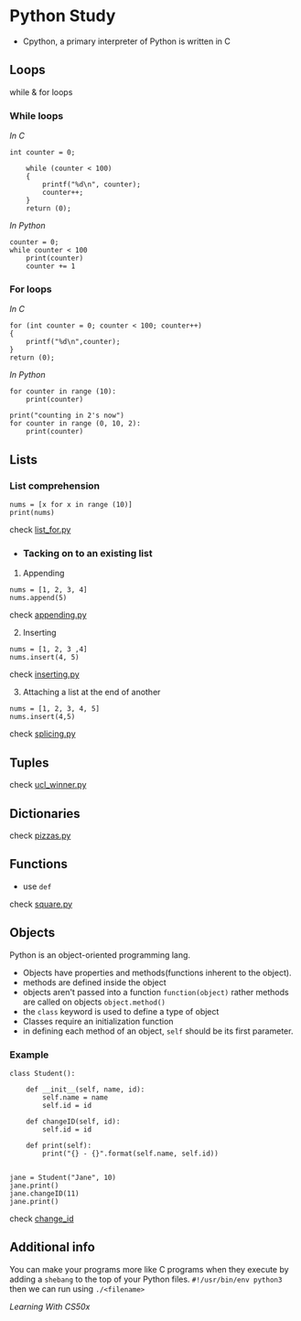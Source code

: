 # Python Study

- Cpython, a primary interpreter of Python is written in C
## Loops
while & for loops
### While loops
_In C_
```
int counter = 0;
    
    while (counter < 100)
    {
        printf("%d\n", counter);
        counter++;
    }
    return (0);
```

_In Python_
```
counter = 0;
while counter < 100
    print(counter)
    counter += 1
```

### For loops
_In C_
```
for (int counter = 0; counter < 100; counter++)
{
    printf("%d\n",counter);
}
return (0);
```

_In Python_
```
for counter in range (10):
    print(counter)

print("counting in 2's now")
for counter in range (0, 10, 2):
    print(counter)
```
## Lists
### List comprehension
```
nums = [x for x in range (10)]
print(nums)
```
check [list_for.py](lists/list_for.py)

- ### Tacking on to an existing list
1. Appending
```
nums = [1, 2, 3, 4]
nums.append(5)
```
check [appending.py](lists/appending.py)

2. Inserting
```
nums = [1, 2, 3 ,4]
nums.insert(4, 5)
```
check [inserting.py](lists/inserting.py)

3. Attaching a list at the end of another
```
nums = [1, 2, 3, 4, 5]
nums.insert(4,5)
```
check [splicing.py](lists/splicing.py)

## Tuples
check [ucl_winner.py](tuples_n_dicts/ucl_winner.py)

## Dictionaries
check [pizzas.py](tuples_n_dicts/pizzas.py)

## Functions
- use `def`

check [square.py](functions/square.py)

## Objects
Python is an object-oriented programming lang.
- Objects have properties and methods(functions inherent to the object).
- methods are defined inside the object
- objects aren't passed into a function
`function(object)`
rather methods are called on objects
`object.method()`
- the `class` keyword is used to define a type of object
- Classes require an initialization function
- in defining each method of an object, `self` should be its first parameter.

### Example
```
class Student():

    def __init__(self, name, id):
        self.name = name
        self.id = id

    def changeID(self, id):
        self.id = id

    def print(self):
        print("{} - {}".format(self.name, self.id))


jane = Student("Jane", 10)
jane.print()
jane.changeID(11)
jane.print()
```
check [change_id](functions/change_id.py)

## Additional info
You can make your programs more like C programs when they execute by adding a `shebang` to the top of your Python files.
`#!/usr/bin/env python3`
then we can run using `./<filename>`

*Learning With CS50x*
